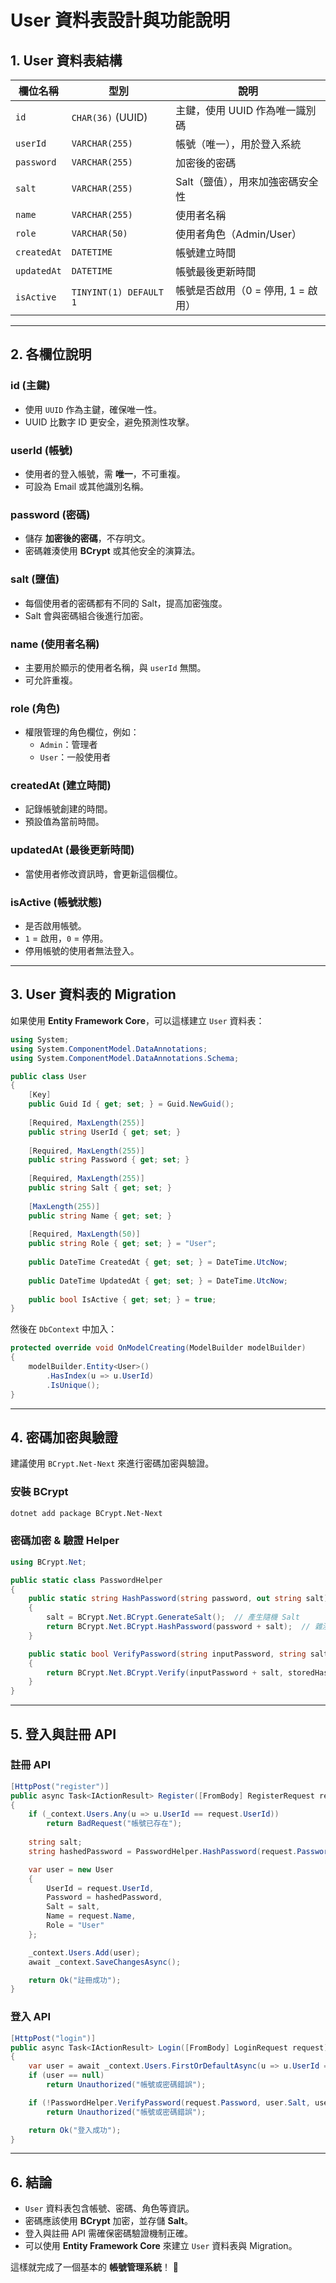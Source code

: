 # User 資料表設計與功能說明

## 1. User 資料表結構

| 欄位名稱   | 型別                   | 說明 |
|------------|------------------------|-------------------------------------------|
| `id`       | `CHAR(36)` (UUID)       | 主鍵，使用 UUID 作為唯一識別碼            |
| `userId`   | `VARCHAR(255)`          | 帳號（唯一），用於登入系統               |
| `password` | `VARCHAR(255)`          | 加密後的密碼                              |
| `salt`     | `VARCHAR(255)`          | Salt（鹽值），用來加強密碼安全性          |
| `name`     | `VARCHAR(255)`          | 使用者名稱                                |
| `role`     | `VARCHAR(50)`           | 使用者角色（Admin/User）                  |
| `createdAt`| `DATETIME`              | 帳號建立時間                              |
| `updatedAt`| `DATETIME`              | 帳號最後更新時間                          |
| `isActive` | `TINYINT(1) DEFAULT 1`  | 帳號是否啟用（0 = 停用, 1 = 啟用）         |

---

## 2. 各欄位說明

### **id (主鍵)**
- 使用 `UUID` 作為主鍵，確保唯一性。
- UUID 比數字 ID 更安全，避免預測性攻擊。

### **userId (帳號)**
- 使用者的登入帳號，需 **唯一**，不可重複。
- 可設為 Email 或其他識別名稱。

### **password (密碼)**
- 儲存 **加密後的密碼**，不存明文。
- 密碼雜湊使用 **BCrypt** 或其他安全的演算法。

### **salt (鹽值)**
- 每個使用者的密碼都有不同的 Salt，提高加密強度。
- Salt 會與密碼組合後進行加密。

### **name (使用者名稱)**
- 主要用於顯示的使用者名稱，與 `userId` 無關。
- 可允許重複。

### **role (角色)**
- 權限管理的角色欄位，例如：
  - `Admin`：管理者
  - `User`：一般使用者
  
### **createdAt (建立時間)**
- 記錄帳號創建的時間。
- 預設值為當前時間。

### **updatedAt (最後更新時間)**
- 當使用者修改資訊時，會更新這個欄位。

### **isActive (帳號狀態)**
- 是否啟用帳號。
- `1` = 啟用，`0` = 停用。
- 停用帳號的使用者無法登入。

---

## 3. User 資料表的 Migration

如果使用 **Entity Framework Core**，可以這樣建立 `User` 資料表：

```csharp
using System;
using System.ComponentModel.DataAnnotations;
using System.ComponentModel.DataAnnotations.Schema;

public class User
{
    [Key]
    public Guid Id { get; set; } = Guid.NewGuid();
    
    [Required, MaxLength(255)]
    public string UserId { get; set; }
    
    [Required, MaxLength(255)]
    public string Password { get; set; }
    
    [Required, MaxLength(255)]
    public string Salt { get; set; }
    
    [MaxLength(255)]
    public string Name { get; set; }
    
    [Required, MaxLength(50)]
    public string Role { get; set; } = "User";
    
    public DateTime CreatedAt { get; set; } = DateTime.UtcNow;
    
    public DateTime UpdatedAt { get; set; } = DateTime.UtcNow;
    
    public bool IsActive { get; set; } = true;
}
```

然後在 `DbContext` 中加入：

```csharp
protected override void OnModelCreating(ModelBuilder modelBuilder)
{
    modelBuilder.Entity<User>()
        .HasIndex(u => u.UserId)
        .IsUnique();
}
```

---

## 4. 密碼加密與驗證

建議使用 `BCrypt.Net-Next` 來進行密碼加密與驗證。

### **安裝 BCrypt**
```sh
dotnet add package BCrypt.Net-Next
```

### **密碼加密 & 驗證 Helper**
```csharp
using BCrypt.Net;

public static class PasswordHelper
{
    public static string HashPassword(string password, out string salt)
    {
        salt = BCrypt.Net.BCrypt.GenerateSalt();  // 產生隨機 Salt
        return BCrypt.Net.BCrypt.HashPassword(password + salt);  // 雜湊加密
    }

    public static bool VerifyPassword(string inputPassword, string salt, string storedHash)
    {
        return BCrypt.Net.BCrypt.Verify(inputPassword + salt, storedHash);
    }
}
```

---

## 5. 登入與註冊 API

### **註冊 API**
```csharp
[HttpPost("register")]
public async Task<IActionResult> Register([FromBody] RegisterRequest request)
{
    if (_context.Users.Any(u => u.UserId == request.UserId))
        return BadRequest("帳號已存在");
    
    string salt;
    string hashedPassword = PasswordHelper.HashPassword(request.Password, out salt);

    var user = new User
    {
        UserId = request.UserId,
        Password = hashedPassword,
        Salt = salt,
        Name = request.Name,
        Role = "User"
    };

    _context.Users.Add(user);
    await _context.SaveChangesAsync();

    return Ok("註冊成功");
}
```

### **登入 API**
```csharp
[HttpPost("login")]
public async Task<IActionResult> Login([FromBody] LoginRequest request)
{
    var user = await _context.Users.FirstOrDefaultAsync(u => u.UserId == request.UserId);
    if (user == null)
        return Unauthorized("帳號或密碼錯誤");

    if (!PasswordHelper.VerifyPassword(request.Password, user.Salt, user.Password))
        return Unauthorized("帳號或密碼錯誤");

    return Ok("登入成功");
}
```

---

## 6. 結論
- `User` 資料表包含帳號、密碼、角色等資訊。
- 密碼應該使用 **BCrypt** 加密，並存儲 **Salt**。
- 登入與註冊 API 需確保密碼驗證機制正確。
- 可以使用 **Entity Framework Core** 來建立 `User` 資料表與 Migration。

這樣就完成了一個基本的 **帳號管理系統**！ 🚀

